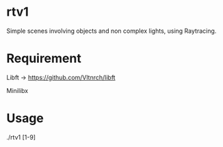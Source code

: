 # rtv1
Simple scenes involving objects and non complex lights, using Raytracing.

# Requirement
Libft -> https://github.com/Vltnrch/libft

Minilibx

# Usage
./rtv1 [1-9]
